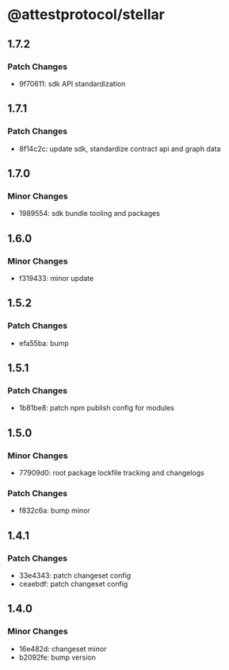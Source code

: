 # @attestprotocol/stellar

## 1.7.2

### Patch Changes

- 9f70611: sdk API standardization

## 1.7.1

### Patch Changes

- 8f14c2c: update sdk, standardize contract api and graph data

## 1.7.0

### Minor Changes

- 1989554: sdk bundle tooling and packages

## 1.6.0

### Minor Changes

- f319433: minor update

## 1.5.2

### Patch Changes

- efa55ba: bump

## 1.5.1

### Patch Changes

- 1b81be8: patch npm publish config for modules

## 1.5.0

### Minor Changes

- 77909d0: root package lockfile tracking and changelogs

### Patch Changes

- f832c6a: bump minor

## 1.4.1

### Patch Changes

- 33e4343: patch changeset config
- ceaebdf: patch changeset config

## 1.4.0

### Minor Changes

- 16e482d: changeset minor
- b2092fe: bump version
